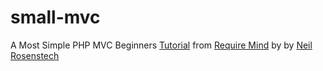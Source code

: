 # small-mvc
A Most Simple PHP MVC Beginners [Tutorial](http://requiremind.com/a-most-simple-php-mvc-beginners-tutorial) from [Require Mind](http://requiremind.com/) by by [Neil Rosenstech](http://neilrosenstech.com/)
